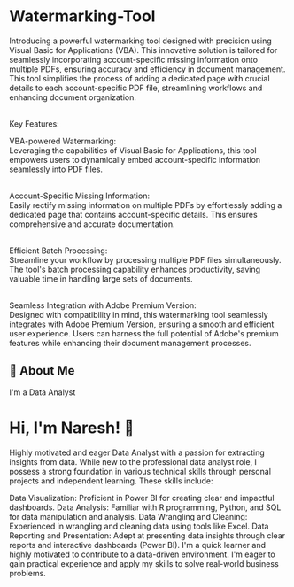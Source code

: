 # Watermarking-Tool
Introducing a powerful watermarking tool designed with precision using Visual Basic for Applications (VBA). This innovative solution is tailored for seamlessly incorporating account-specific missing information onto multiple PDFs, ensuring accuracy and efficiency in document management. This tool simplifies the process of adding a dedicated page with crucial details to each account-specific PDF file, streamlining workflows and enhancing document organization.<br><br>

Key Features:<br>

VBA-powered Watermarking:<br>
Leveraging the capabilities of Visual Basic for Applications, this tool empowers users to dynamically embed account-specific information seamlessly into PDF files.<br><br>

Account-Specific Missing Information:<br>
Easily rectify missing information on multiple PDFs by effortlessly adding a dedicated page that contains account-specific details. This ensures comprehensive and accurate documentation.<br><br>

Efficient Batch Processing:<br>
Streamline your workflow by processing multiple PDF files simultaneously. The tool's batch processing capability enhances productivity, saving valuable time in handling large sets of documents.<br><br>

Seamless Integration with Adobe Premium Version:<br>
Designed with compatibility in mind, this watermarking tool seamlessly integrates with Adobe Premium Version, ensuring a smooth and efficient user experience. Users can harness the full potential of Adobe's premium features while enhancing their document management processes.

## 🚀 About Me
I'm a Data Analyst


# Hi, I'm Naresh! 👋

Highly motivated and eager Data Analyst with a passion for extracting insights from data. While new to the professional data analyst role, I possess a strong foundation in various technical skills through personal projects and independent learning. These skills include:

Data Visualization: Proficient in Power BI for creating clear and impactful dashboards.
Data Analysis: Familiar with R programming, Python, and SQL for data manipulation and analysis.
Data Wrangling and Cleaning: Experienced in wrangling and cleaning data using tools like Excel.
Data Reporting and Presentation: Adept at presenting data insights through clear reports and interactive dashboards (Power BI).
I'm a quick learner and highly motivated to contribute to a data-driven environment. I'm eager to gain practical experience and apply my skills to solve real-world business problems.
